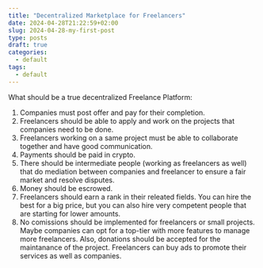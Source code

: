 ```yaml
---
title: "Decentralized Marketplace for Freelancers"
date: 2024-04-28T21:22:59+02:00
slug: 2024-04-28-my-first-post
type: posts
draft: true
categories:
  - default
tags:
  - default
---
```



What should be a true decentralized Freelance Platform: 

1. Companies must post offer and pay for their completion.
2. Freelancers should be able to apply and work on the projects that companies 
need to be done.
3. Freelancers working on a same project must be able to collaborate together 
and have good communication. 
4. Payments should be paid in crypto. 
5. There should be intermediate people (working as freelancers as well) that 
do mediation between companies and freelancer to ensure a fair market and resolve
disputes. 
6. Money should be escrowed. 
7. Freelancers should earn a rank in their releated fields. You can hire the best
for a big price, but you can also hire very competent people that are starting for
lower amounts. 
8. No comissions should be implemented for freelancers or small projects. Maybe
companies can opt for a top-tier with more features to manage more freelancers. 
Also, donations should be accepted for the maintanance of the project. Freelancers 
can buy ads to promote their services as well as companies. 

